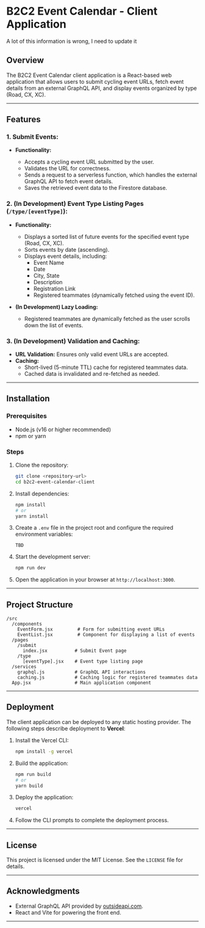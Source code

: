 # B2C2 Event Calendar - Client Application

A lot of this information is wrong, I need to update it

## Overview

The B2C2 Event Calendar client application is a React-based web application that allows users to submit cycling event URLs, fetch event details from an external GraphQL API, and display events organized by type (Road, CX, XC).

---

## Features

### 1. **Submit Events:**

- **Functionality:**

  - Accepts a cycling event URL submitted by the user.
  - Validates the URL for correctness.
  - Sends a request to a serverless function, which handles the external GraphQL API to fetch event details.
  - Saves the retrieved event data to the Firestore database.

### 2. **(In Development) Event Type Listing Pages (`/type/[eventType]`):**

- **Functionality:**

  - Displays a sorted list of future events for the specified event type (Road, CX, XC).
  - Sorts events by date (ascending).
  - Displays event details, including:
    - Event Name
    - Date
    - City, State
    - Description
    - Registration Link
    - Registered teammates (dynamically fetched using the event ID).

- **(In Development) Lazy Loading:**
  - Registered teammates are dynamically fetched as the user scrolls down the list of events.

### 3. **(In Development) Validation and Caching:**

- **URL Validation:** Ensures only valid event URLs are accepted.
- **Caching:**
  - Short-lived (5-minute TTL) cache for registered teammates data.
  - Cached data is invalidated and re-fetched as needed.

---

## Installation

### Prerequisites

- Node.js (v16 or higher recommended)
- npm or yarn

### Steps

1. Clone the repository:

   ```bash
   git clone <repository-url>
   cd b2c2-event-calendar-client
   ```

2. Install dependencies:

   ```bash
   npm install
   # or
   yarn install
   ```

3. Create a `.env` file in the project root and configure the required environment variables:

   ```env
   TBD
   ```

4. Start the development server:

   ```bash
   npm run dev
   ```

5. Open the application in your browser at `http://localhost:3000`.

---

## Project Structure

```
/src
  /components
    EventForm.jsx         # Form for submitting event URLs
    EventList.jsx         # Component for displaying a list of events
  /pages
    /submit
      index.jsx          # Submit Event page
    /type
      [eventType].jsx    # Event type listing page
  /services
    graphql.js           # GraphQL API interactions
    caching.js           # Caching logic for registered teammates data
  App.jsx                # Main application component
```

---

## Deployment

The client application can be deployed to any static hosting provider. The following steps describe deployment to **Vercel**:

1. Install the Vercel CLI:

   ```bash
   npm install -g vercel
   ```

2. Build the application:

   ```bash
   npm run build
   # or
   yarn build
   ```

3. Deploy the application:

   ```bash
   vercel
   ```

4. Follow the CLI prompts to complete the deployment process.

---

## License

This project is licensed under the MIT License. See the `LICENSE` file for details.

---

## Acknowledgments

- External GraphQL API provided by [outsideapi.com](https://outsideapi.com).
- React and Vite for powering the front end.

---
